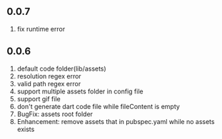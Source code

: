 ## 0.0.7

1. fix runtime error

## 0.0.6

1. default code folder(lib/assets)
2. resolution regex error
3. valid path regex error
4. support multiple assets folder in config file
5. support gif file
6. don't generate dart code file while fileContent is empty
7. BugFix: assets root folder
8. Enhancement: remove assets that in pubspec.yaml while no assets exists
